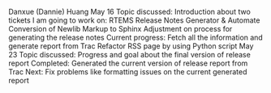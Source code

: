 Danxue (Dannie) Huang
May 16
Topic discussed:
Introduction about two tickets I am going to work on: RTEMS Release Notes Generator & Automate Conversion of Newlib Markup to Sphinx
Adjustment on process for generating the release notes
Current progress:
Fetch all the information and generate report from Trac
Refactor RSS page by using Python script
May 23
Topic discussed:
Progress and goal about the final version of release report
Completed:
Generated the current version of release report from Trac
Next:
Fix problems like formatting issues on the current generated report
